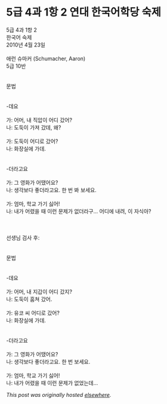 # 5급 4과 1항 2 연대 한국어학당 숙제

<p>5&#44553; 4&#44284; 1&#54637; 2<br>&#54620;&#44397;&#50612; &#49689;&#51228;<br>2010&#45380; 4&#50900; 23&#51068;<br><br>&#50528;&#47088; &#49800;&#47560;&#52964; (Schumacher, Aaron)<br>5&#44553; 10&#48152;<br><br><br>&#47928;&#48277;<br><br><br>-&#45936;&#50836;<br><br>&#44032;: &#50612;&#47672;, &#45236; &#51649;&#50517;&#51060; &#50612;&#46356; &#44052;&#50612;?<br>&#45208;: &#46020;&#46161;&#51060; &#44032;&#51256; &#44052;&#45936;, &#50780;?<br><br>&#44032;: &#46020;&#46161;&#51060; &#50612;&#46356;&#47196; &#44052;&#50612;?<br>&#45208;: &#54868;&#51109;&#49892;&#50640; &#44032;&#45936;.<br><br><br>-&#45908;&#46972;&#44256;&#50836;<br><br>&#44032;: &#44536; &#50689;&#54868;&#44032; &#50612;&#46432;&#50612;&#50836;?<br>&#45208;: &#49373;&#44033;&#48372;&#45796; &#51339;&#45908;&#46972;&#44256;&#50836;. &#54620; &#48264; &#48400; &#48372;&#49464;&#50836;.<br><br>&#44032;: &#50628;&#47560;, &#54617;&#44368; &#44032;&#44592; &#49899;&#50612;!<br>&#45208;: &#45236;&#44032; &#50612;&#47160;&#51012; &#46412; &#51060;&#47088; &#47928;&#51228;&#44032; &#50630;&#45908;&#46972;&#44396;... &#50612;&#46356;&#50640; &#45236;&#47140;, &#51060; &#51088;&#49885;&#50500;?<br><br><br><br>&#49440;&#49373;&#45784; &#44160;&#49324; &#54980;:<br><br><br>&#47928;&#48277;<br><br><br>-&#45936;&#50836;<br><br>&#44032;: &#50612;&#47672;, &#45236; &#51648;&#44049;&#51060; &#50612;&#46356; &#44052;&#51648;?<br>&#45208;: &#46020;&#46161;&#51060; &#54996;&#52432; &#44052;&#50612;.<br><br>&#44032;: &#50976;&#53076; &#50472; &#50612;&#46356;&#47196; &#44052;&#50612;?<br>&#45208;: &#54868;&#51109;&#49892;&#50640; &#44032;&#45936;.<br><br><br>-&#45908;&#46972;&#44256;&#50836;<br><br>&#44032;: &#44536; &#50689;&#54868;&#44032; &#50612;&#46432;&#50612;&#50836;?<br>&#45208;: &#49373;&#44033;&#48372;&#45796; &#51339;&#45908;&#46972;&#44256;&#50836;. &#54620; &#48264; &#48372;&#49464;&#50836;.<br><br>&#44032;: &#50628;&#47560;, &#54617;&#44368; &#44032;&#44592; &#49899;&#50612;!<br>&#45208;: &#45236;&#44032; &#50612;&#47160;&#51012; &#46412; &#51060;&#47088; &#47928;&#51228;&#44032; &#50630;&#50632;&#45716;&#45936;...</p>


*This post was originally hosted [elsewhere](http://planspace.blogspot.com/2010/04/5-4-1-2.html).*
